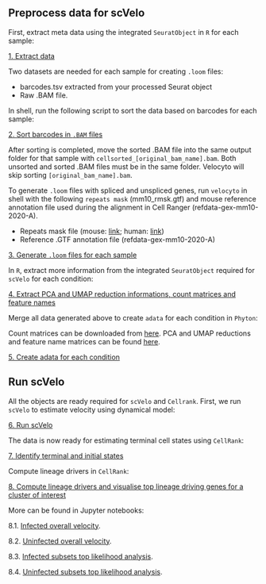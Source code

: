 ## Preprocess data for scVelo

First, extract meta data using the integrated ```SeuratObject``` in ```R``` for each sample:

[1. Extract data](1.extract_barcodes.r)

Two datasets are needed for each sample for creating ```.loom``` files:

- barcodes.tsv extracted from your processed Seurat object
- Raw .BAM file.

In shell, run the following script to sort the data based on barcodes for each sample:

[2. Sort barcodes in ```.BAM``` files](2.sort_barcodes.sh)

After sorting is completed, move the sorted .BAM file into the same output folder for that sample with ```cellsorted_[original_bam_name].bam```. 
Both unsorted and sorted .BAM files must be in the same folder. Velocyto will skip sorting ```[original_bam_name].bam```.

To generate ```.loom``` files with spliced and unspliced genes, run ```velocyto``` in shell with the following ```repeats mask``` (mm10_rmsk.gtf)
and mouse reference annotation file used during the alignment in Cell Ranger (refdata-gex-mm10-2020-A).

- Repeats mask file (mouse: [link](https://genome.ucsc.edu/cgi-bin/hgTables?hgsid=611454127_NtvlaW6xBSIRYJEBI0iRDEWisITa&clade=mammal&org=Mouse&db=mm10&hgta_group=allTracks&hgta_track=rmsk&hgta_table=0&hgta_regionType=genome&position=chr12%3A56694976-56714605&hgta_outputType=primaryTable&hgta_outputType=gff&hgta_outFileName=mm10_rmsk.gtf); human: [link](https://genome.ucsc.edu/cgi-bin/hgTables?hgsid=611454127_NtvlaW6xBSIRYJEBI0iRDEWisITa&clade=mammal&org=Human&db=0&hgta_group=allTracks&hgta_track=rmsk&hgta_table=rmsk&hgta_regionType=genome&position=&hgta_outputType=gff&hgta_outFileName=mm10_rmsk.gtf))
- Reference .GTF annotation file (refdata-gex-mm10-2020-A)

[3. Generate ```.loom``` files for each sample](3.velocyto_loom.sh)

In ```R```, extract more information from the integrated ```SeuratObject``` required for ```scVelo``` for each condition:

[4. Extract PCA and UMAP reduction informations, count matrices and feature names](4.scVelo_preparation.r)

Merge all data generated above to create ```adata``` for each condition in ```Phyton```:

Count matrices can be downloaded from [here](https://doi.org/10.5281/zenodo.7608772). PCA and UMAP reductions and feature name matrices can be found [here](data/).

[5. Create adata for each condition](5.create_adata.py)

## Run scVelo

All the objects are ready required for ```scVelo``` and ```Cellrank```. First, we run ```scVelo``` to estimate velocity using dynamical model:

[6. Run scVelo](6.scVelo_dynamical.py)

The data is now ready for estimating terminal cell states using ```CellRank```:

[7. Identify terminal and initial states](7.CellRank.py)

Compute lineage drivers in ```CellRank```:

[8. Compute lineage drivers and visualise top lineage driving genes for a cluster of interest](8.lineage_drivers.py)

More can be found in Jupyter notebooks:

8.1. [Infected overall velocity](infected_rna_velocity_complete.ipynb).

8.2. [Uninfected overall velocity](uninfected_rna_velocity_complete.ipynb).

8.3. [Infected subsets top likelihood analysis](infected_reanalysis.ipynb).

8.4. [Uninfected subsets top likelihood analysis](uninfected_reanalysis.ipynb).
